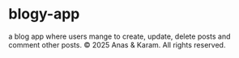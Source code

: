 # blogy-app
a blog app where users mange to create, update, delete posts and comment other posts.
© 2025 Anas & Karam. All rights reserved.
